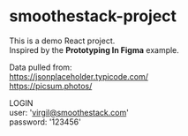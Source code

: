 # smoothestack-project
This is a demo React project. <br />
Inspired by the <strong>Prototyping In Figma</strong> example.

Data pulled from: <br />
https://jsonplaceholder.typicode.com/ <br />
https://picsum.photos/

LOGIN <br />
user: 'virgil@smoothestack.com' <br />
password: '123456'
